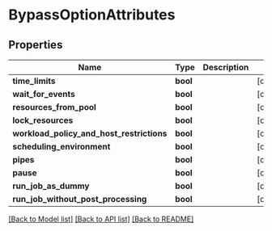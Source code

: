 # BypassOptionAttributes

## Properties
Name | Type | Description | Notes
------------ | ------------- | ------------- | -------------
**time_limits** | **bool** |  | [optional] 
**wait_for_events** | **bool** |  | [optional] 
**resources_from_pool** | **bool** |  | [optional] 
**lock_resources** | **bool** |  | [optional] 
**workload_policy_and_host_restrictions** | **bool** |  | [optional] 
**scheduling_environment** | **bool** |  | [optional] 
**pipes** | **bool** |  | [optional] 
**pause** | **bool** |  | [optional] 
**run_job_as_dummy** | **bool** |  | [optional] 
**run_job_without_post_processing** | **bool** |  | [optional] 

[[Back to Model list]](../README.md#documentation-for-models) [[Back to API list]](../README.md#documentation-for-api-endpoints) [[Back to README]](../README.md)

